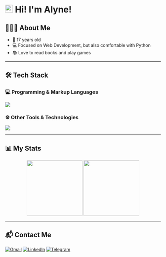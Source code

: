# <img src="https://cdn-icons-png.flaticon.com/512/197/197386.png" width="25"/> Hi! I'm Alyne!  

## 👩🏻‍💻 About Me
- 🎂 17 years old  
- 💻 Focused on Web Development, but also comfortable with Python  
- 📚 Love to read books and play games  

---

## 🛠️ Tech Stack  

### 💻 Programming & Markup Languages  
<p align="left">
  <img src="https://skillicons.dev/icons?i=html,css,js,python" />
</p>

### ⚙️ Other Tools & Technologies  
<p align="left">
  <img src="https://skillicons.dev/icons?i=vscode,pycharm,github,git,figma" />
</p>

---

## 📊 My Stats  

<p align="center">
  <img height="180em" src="https://github-readme-stats.vercel.app/api?username=alyen28&show_icons=true&theme=tokyonight&hide_border=true" />
  <img height="180em" src="https://github-readme-stats.vercel.app/api/top-langs/?username=alyen28&layout=compact&theme=tokyonight&hide_border=true" />
</p>

---

## 📬 Contact Me  

[![Gmail](https://img.shields.io/badge/Gmail-D14836?style=for-the-badge&logo=gmail&logoColor=white)](mailto:alyen28.dev@gmail.com)
[![LinkedIn](https://img.shields.io/badge/LinkedIn-0077B5?style=for-the-badge&logo=linkedin&logoColor=white)](https://www.linkedin.com/in/alyne-feitosa)
[![Telegram](https://img.shields.io/badge/Telegram-2CA5E0?style=for-the-badge&logo=telegram&logoColor=white)](https://t.me/alyen28)



